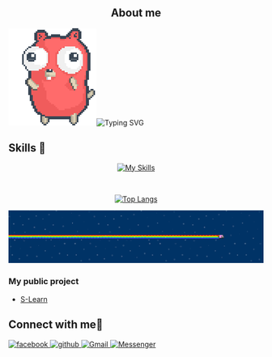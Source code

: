 <div align="center">
  <img scr="https://github.com/Jaxx1911/Jaxx1911/blob/main/de17cs0-7d15ba15-8add-45c6-aa56-e6ad024b976b.gif"/>

</div>  

## <div align="center">About me</div> 
<div>  
<img src="https://github.com/Jaxx1911/Jaxx1911/blob/main/party-gopher.gif" align="right/>
<div>  
  
- <div>🔭 My name is Truong Hoang Nguyen</div>  

- <div>🏫 I am studying at Posts & Telecoms Institute of Technology</div>  

- <div>😚 I love workout</div>  
<div>
      
[![Typing SVG](https://readme-typing-svg.demolab.com/?lines=I+want+to+be+a+backend+developer;I+want+to+be+a+golang+developer)](https://github.com/Jaxx1911)
</div> 
</div>
</div>

## Skills 📖  

<div align="center">

[![My Skills](https://skillicons.dev/icons?i=html,css,cpp,c,cs,mysql,golang,redis&perline=4)]()

</br>


[![Top Langs](https://github-readme-stats.vercel.app/api/top-langs/?username=Jaxx1911&show_icons=true&locale=en&layout=compact&line_height=20&title_color=D0D0FB&icon_color=2234AE&text_color=FFFFFF&bg_color=0,000000,130F40)](https://github.com/Jaxx1911/github-readme-stats)

</div>
<img src="https://github.com/Jaxx1911/Jaxx1911/blob/main/Geysv.png" alt="THN"/>


### My public project
- [S-Learn](https://play.google.com/store/apps/details?id=com.noxinfinity.luyenthiptit)
  

## Connect with me📱  
  
<a href="https://www.facebook.com/truonghoang.nguyen.71619" target="_blank">
<img src=https://img.shields.io/badge/facebook-%232E87FB.svg?&style=for-the-badge&logo=facebook&logoColor=white alt=facebook style="margin-bottom: 5px;" />
</a>
<a href="https://github.com/Jaxx1911" target="_blank">
<img src=https://img.shields.io/badge/github-%2324292e.svg?&style=for-the-badge&logo=github&logoColor=white alt=github style="margin-bottom: 5px;" />
</a>
<a href="mailto:truonghoangnguyen1911@gmail.com">
<img src="https://img.shields.io/badge/Gmail-D14836?style=for-the-badge&logo=gmail&logoColor=white" alt="Gmail"/>
</a>
<a href="https://m.me/truonghoang.nguyen.71619">
<img src="https://img.shields.io/badge/Messenger-00B2FF?style=for-the-badge&logo=messenger&logoColor=white" alt="Messenger"/>
</a>

<br/>  

 </br>
